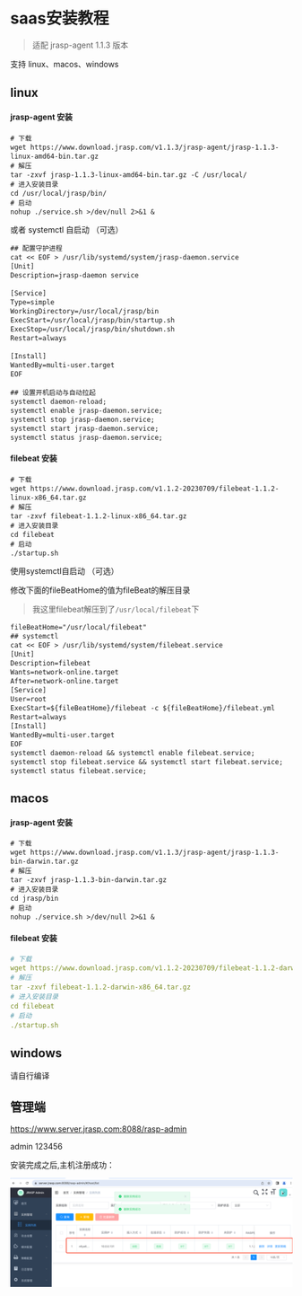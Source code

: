 # saas安装教程

> 适配 jrasp-agent 1.1.3 版本

支持 linux、macos、windows

## linux
#### jrasp-agent 安装
```shell
# 下载
wget https://www.download.jrasp.com/v1.1.3/jrasp-agent/jrasp-1.1.3-linux-amd64-bin.tar.gz
# 解压
tar -zxvf jrasp-1.1.3-linux-amd64-bin.tar.gz -C /usr/local/
# 进入安装目录
cd /usr/local/jrasp/bin/
# 启动
nohup ./service.sh >/dev/null 2>&1 &
```
或者 systemctl 自启动 （可选）
```shell
## 配置守护进程        
cat << EOF > /usr/lib/systemd/system/jrasp-daemon.service
[Unit]
Description=jrasp-daemon service

[Service]
Type=simple
WorkingDirectory=/usr/local/jrasp/bin
ExecStart=/usr/local/jrasp/bin/startup.sh
ExecStop=/usr/local/jrasp/bin/shutdown.sh
Restart=always

[Install]
WantedBy=multi-user.target
EOF

## 设置开机启动与自动拉起
systemctl daemon-reload;
systemctl enable jrasp-daemon.service;
systemctl stop jrasp-daemon.service;
systemctl start jrasp-daemon.service;
systemctl status jrasp-daemon.service;
```
#### filebeat 安装
```shell
# 下载
wget https://www.download.jrasp.com/v1.1.2-20230709/filebeat-1.1.2-linux-x86_64.tar.gz
# 解压
tar -zxvf filebeat-1.1.2-linux-x86_64.tar.gz
# 进入安装目录
cd filebeat
# 启动
./startup.sh
```
使用systemctl自启动 （可选）


修改下面的fileBeatHome的值为fileBeat的解压目录
> 我这里filebeat解压到了`/usr/local/filebeat`下
```shell
fileBeatHome="/usr/local/filebeat"
## systemctl
cat << EOF > /usr/lib/systemd/system/filebeat.service
[Unit]
Description=filebeat
Wants=network-online.target
After=network-online.target
[Service]
User=root
ExecStart=${fileBeatHome}/filebeat -c ${fileBeatHome}/filebeat.yml
Restart=always
[Install]
WantedBy=multi-user.target
EOF
systemctl daemon-reload && systemctl enable filebeat.service;
systemctl stop filebeat.service && systemctl start filebeat.service;
systemctl status filebeat.service;
```

## macos
#### jrasp-agent 安装
```shell
# 下载
wget https://www.download.jrasp.com/v1.1.3/jrasp-agent/jrasp-1.1.3-bin-darwin.tar.gz
# 解压 
tar -zxvf jrasp-1.1.3-bin-darwin.tar.gz
# 进入安装目录
cd jrasp/bin
# 启动
nohup ./service.sh >/dev/null 2>&1 &
```
#### filebeat 安装
```yaml
# 下载
wget https://www.download.jrasp.com/v1.1.2-20230709/filebeat-1.1.2-darwin-x86_64.tar.gz
# 解压
tar -zxvf filebeat-1.1.2-darwin-x86_64.tar.gz
# 进入安装目录
cd filebeat
# 启动
./startup.sh
```

## windows

请自行编译

## 管理端

https://www.server.jrasp.com:8088/rasp-admin

admin 123456

安装完成之后,主机注册成功：

![安装完成之后](./install.png)